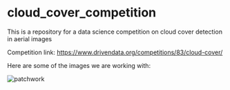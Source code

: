 # cloud_cover_competition

This is a repository for a data science competition on cloud cover detection in aerial images

Competition link: https://www.drivendata.org/competitions/83/cloud-cover/

Here are some of the images we are working with:

![patchwork](https://user-images.githubusercontent.com/39080117/144735744-878eb1c0-83e1-49bf-810a-26a5ddd3ca95.png)
